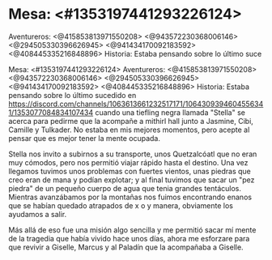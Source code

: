 # Mesa: <#1353197441293226124> 
Aventureros: <@415853813971550208> <@943572230368006146> <@294505330396626945> <@941434170092183592> <@408445335216848896> 
Historia:
Estaba pensando sobre lo último suce

Mesa: <#1353197441293226124> 
Aventureros: <@415853813971550208> <@943572230368006146> <@294505330396626945> <@941434170092183592> <@408445335216848896> 
Historia:
Estaba pensando sobre lo último sucedido en https://discord.com/channels/1063613661232517171/1064309394604556341/1353077084834107434 cuando una tiefling negra llamada "Stella" se acerca para pedirme que la acompañe a  mithirl hall junto a Jasmine, Cibi, Camille y Tulkader. No estaba en mis mejores momentos, pero acepte al pensar que es mejor tener la mente ocupada.

Stella nos invito a subirnos a su transporte, unos Quetzalcóatl que no eran muy cómodos, pero nos permitió viajar rápido hasta el destino. Una vez llegamos tuvimos unos problemas con fuertes vientos, unas piedras que creo eran de mana y podían explotar; y al final tuvimos que sacar un "pez piedra" de un pequeño cuerpo de agua que tenia grandes tentáculos. Mientras avanzábamos por la montañas nos fuimos encontrando enanos que se habían quedado atrapados de x o y manera, obviamente los ayudamos a salir.

Más allá de eso fue una misión algo sencilla y me permitió sacar mí mente de la tragedia que había vivido hace unos días, ahora me esforzare para que revivir a Giselle, Marcus y al Paladín que la acompañaba a Giselle.

